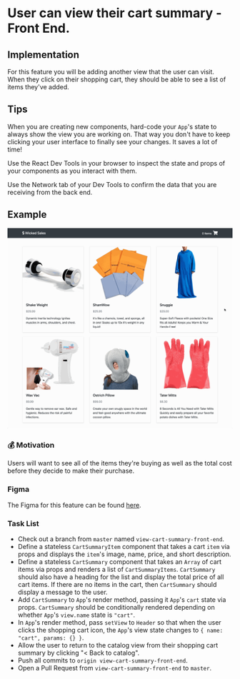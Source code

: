 # User can view their cart summary - Front End.

## Implementation

For this feature you will be adding another view that the user can visit. When they click on their shopping cart, they should be able to see a list of items they've added.

## Tips

When you are creating new components, hard-code your `App`'s state to always show the view you are working on. That way you don't have to keep clicking your user interface to finally see your changes. It saves a lot of time!

Use the React Dev Tools in your browser to inspect the state and props of your components as you interact with them.

Use the Network tab of your Dev Tools to confirm the data that you are receiving from the back end.

## Example

<p align="middle">
  <img src="images/view-cart-summary-front-end.gif">
</p>

### 💰 Motivation

Users will want to see all of the items they're buying as well as the total cost before they decide to make their purchase.

### Figma

The Figma for this feature can be found [here](https://www.figma.com/file/BKByCT0h5swDTLY1XHGibRRr/wicked-sales?node-id=11%3A36).

### Task List

- Check out a branch from `master` named `view-cart-summary-front-end`.
- Define a stateless `CartSummaryItem` component that takes a cart `item` via props and displays the `item`'s image, name, price, and short description.
- Define a stateless `CartSummary` component that takes an `Array` of cart items via props and renders a list of `CartSummaryItems`. `CartSummary` should also have a heading for the list and display the total price of all cart items. If there are no items in the cart, then `CartSummary` should display a message to the user.
- Add `CartSummary` to `App`'s render method, passing it `App`'s `cart` state via props. `CartSummary` should be conditionally rendered depending on whether `App`'s `view.name` state is `"cart"`.
- In `App`'s render method, pass `setView` to `Header` so that when the user clicks the shopping cart icon, the `App`'s view state changes to `{ name: "cart", params: {} }`.
- Allow the user to return to the catalog view from their shopping cart summary by clicking "< Back to catalog".
- Push all commits to `origin view-cart-summary-front-end`.
- Open a Pull Request from `view-cart-summary-front-end` to `master`.
```
